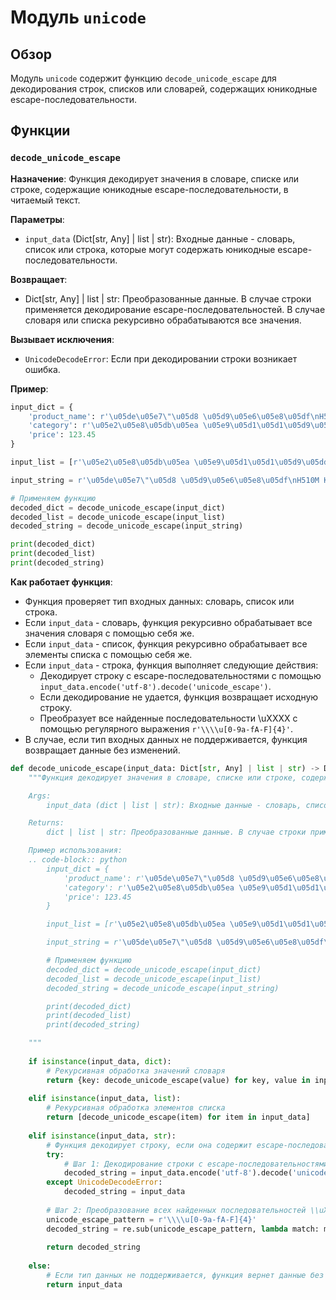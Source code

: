 # Модуль `unicode`

## Обзор

Модуль `unicode` содержит функцию `decode_unicode_escape` для декодирования строк, списков или словарей, содержащих юникодные escape-последовательности. 

## Функции

### `decode_unicode_escape`

**Назначение**: 
Функция декодирует значения в словаре, списке или строке, содержащие юникодные escape-последовательности, в читаемый текст.

**Параметры**:

- `input_data` (Dict[str, Any] | list | str): Входные данные - словарь, список или строка, которые могут содержать юникодные escape-последовательности.

**Возвращает**:

- Dict[str, Any] | list | str: Преобразованные данные. В случае строки применяется декодирование escape-последовательностей. В случае словаря или списка рекурсивно обрабатываются все значения.

**Вызывает исключения**:

- `UnicodeDecodeError`: Если при декодировании строки возникает ошибка.

**Пример**:
```python
input_dict = {
    'product_name': r'\u05de\u05e7\"\u05d8 \u05d9\u05e6\u05e8\u05df\nH510M K V2',
    'category': r'\u05e2\u05e8\u05db\u05ea \u05e9\u05d1\u05d1\u05d9\u05dd',
    'price': 123.45
}

input_list = [r'\u05e2\u05e8\u05db\u05ea \u05e9\u05d1\u05d1\u05d9\u05dd', r'H510M K V2']

input_string = r'\u05de\u05e7\"\u05d8 \u05d9\u05e6\u05e8\u05df\nH510M K V2'

# Применяем функцию
decoded_dict = decode_unicode_escape(input_dict)
decoded_list = decode_unicode_escape(input_list)
decoded_string = decode_unicode_escape(input_string)

print(decoded_dict)
print(decoded_list)
print(decoded_string)
```

**Как работает функция**:

- Функция проверяет тип входных данных: словарь, список или строка.
- Если `input_data` - словарь, функция рекурсивно обрабатывает все значения словаря с помощью себя же.
- Если `input_data` - список, функция рекурсивно обрабатывает все элементы списка с помощью себя же.
- Если `input_data` - строка, функция выполняет следующие действия:
    - Декодирует строку с escape-последовательностями с помощью `input_data.encode('utf-8').decode('unicode_escape')`.
    - Если декодирование не удается, функция возвращает исходную строку.
    - Преобразует все найденные последовательности \\uXXXX с помощью регулярного выражения `r'\\\\u[0-9a-fA-F]{4}'`.
- В случае, если тип входных данных не поддерживается, функция возвращает данные без изменений.

```python
def decode_unicode_escape(input_data: Dict[str, Any] | list | str) -> Dict[str, Any] | list | str:
    """Функция декодирует значения в словаре, списке или строке, содержащие юникодные escape-последовательности, в читаемый текст.

    Args:
        input_data (dict | list | str): Входные данные - словарь, список или строка, которые могут содержать юникодные escape-последовательности.

    Returns:
        dict | list | str: Преобразованные данные. В случае строки применяется декодирование escape-последовательностей. В случае словаря или списка рекурсивно обрабатываются все значения.

    Пример использования:
    .. code-block:: python
        input_dict = {
            'product_name': r'\u05de\u05e7\"\u05d8 \u05d9\u05e6\u05e8\u05df\nH510M K V2',
            'category': r'\u05e2\u05e8\u05db\u05ea \u05e9\u05d1\u05d1\u05d9\u05dd',
            'price': 123.45
        }

        input_list = [r'\u05e2\u05e8\u05db\u05ea \u05e9\u05d1\u05d1\u05d9\u05dd', r'H510M K V2']

        input_string = r'\u05de\u05e7\"\u05d8 \u05d9\u05e6\u05e8\u05df\nH510M K V2'

        # Применяем функцию
        decoded_dict = decode_unicode_escape(input_dict)
        decoded_list = decode_unicode_escape(input_list)
        decoded_string = decode_unicode_escape(input_string)

        print(decoded_dict)
        print(decoded_list)
        print(decoded_string)

    """
    
    if isinstance(input_data, dict):
        # Рекурсивная обработка значений словаря
        return {key: decode_unicode_escape(value) for key, value in input_data.items()}
    
    elif isinstance(input_data, list):
        # Рекурсивная обработка элементов списка
        return [decode_unicode_escape(item) for item in input_data]
    
    elif isinstance(input_data, str):
        # Функция декодирует строку, если она содержит escape-последовательности
        try:
            # Шаг 1: Декодирование строки с escape-последовательностями
            decoded_string = input_data.encode('utf-8').decode('unicode_escape')
        except UnicodeDecodeError:
            decoded_string = input_data
        
        # Шаг 2: Преобразование всех найденных последовательностей \\uXXXX
        unicode_escape_pattern = r'\\\\u[0-9a-fA-F]{4}'
        decoded_string = re.sub(unicode_escape_pattern, lambda match: match.group(0).encode('utf-8').decode('unicode_escape'), decoded_string)
        
        return decoded_string
    
    else:
        # Если тип данных не поддерживается, функция вернет данные без изменений
        return input_data